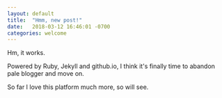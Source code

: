 ```yaml
---
layout: default
title:  "Hmm, new post!"
date:   2018-03-12 16:46:01 -0700
categories: welcome
---
```

Hm, it works.

Powered by Ruby, Jekyll and github.io, I think it's finally time to abandon pale blogger and move on.

So far I love this platform much more, so will see.